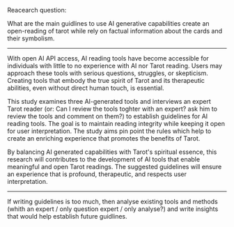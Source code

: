 Reacearch question:

What are the main guidlines to use AI generative capabilities create an open-reading of tarot while rely on factual information about the cards and their symbolism.

---
With open AI API access, AI reading tools have become accessible for individuals with little to no experience with AI nor Tarot reading. Users may approach these tools with serious questions, struggles, or skepticism. Creating tools that embody the true spirit of Tarot and its therapeutic abilities, even without direct human touch, is essential.

This study examines three AI-generated tools and interviews an expert Tarot reader (or: Can I review the tools toghter with an expert? ask him to review the tools and comment on them?) to establish guidelines for AI reading tools. The goal is to maintain reading integrity while keeping it open for user interpretation. The study aims pin point the rules which help to create an enriching experience that promotes the benefits of Tarot.

By balancing AI generated capabilities with Tarot's spiritual essence, this research will contributes to the development of AI tools that enable meaningful and open Tarot readings. The suggested guidelines will ensure an experience that is profound, therapeutic, and respects user interpretation.


-----

If writing guidelines is too much, then analyse existing tools and methods (whith an expert / only question expert / only analyse?) and write insights that would help establish future guidlines.